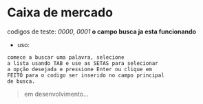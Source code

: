 # Caixa de mercado

codigos de teste: *0000*, *0001*
__o campo busca ja esta funcionando__
	
- uso:
~~~
comece a buscar uma palavra, selecione
a lista usando TAB e use as SETAS para selecionar
a opção desejada e pressione Enter ou clique em
FEITO para o codigo ser inserido no campo principal
de busca.
~~~

> em desenvolvimento...



